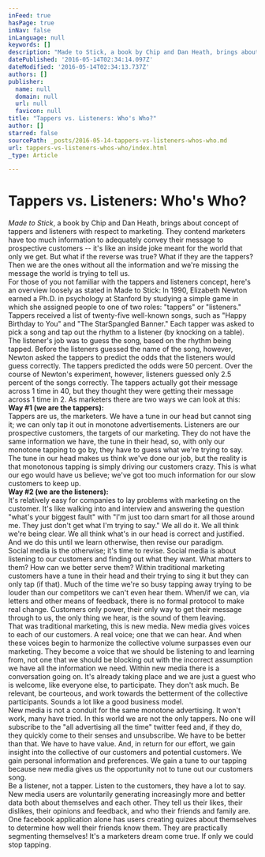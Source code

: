 ```yaml
---
inFeed: true
hasPage: true
inNav: false
inLanguage: null
keywords: []
description: "Made to Stick, a book by Chip and Dan Heath, brings about concept of tappers and listeners with respect to marketing. They contend marketers have too much information to adequately convey their message to prospective customers -- it's like an inside joke meant for the world that only we get. But what if the reverse was true? What if they are the tappers? Then we are the ones without all the information and we're missing the message the world is trying to tell us.   For those of you not familiar with the tappers and listeners concept, here's an overview loosely as stated in Made to Stick: In 1990, Elizabeth Newton earned a Ph.D. in psychology at Stanford by studying a simple game in which she assigned people to one of two roles: \"tappers\" or \"listeners.\" Tappers received a list of twenty-five well-known songs, such as \"Happy Birthday to You\" and \"The StarSpangled Banner.\" Each tapper was asked to pick a song and tap out the rhythm to a listener (by knocking on a table). The listener's job was to guess the song, based on the rhythm being tapped. Before the listeners guessed the name of the song, however, Newton asked the tappers to predict the odds that the listeners would guess correctly. The tappers predicted the odds were 50 percent. Over the course of Newton's experiment, however, listeners guessed only 2.5 percent of the songs correctly. The tappers actually got their message across 1 time in 40, but they thought they were getting their message across 1 time in 2. As marketers there are two ways we can look at this:  Way #1 (we are the tappers):   Tappers are us, the marketers. We have a tune in our head but cannot sing it; we can only tap it out in monotone advertisements. Listeners are our prospective customers, the targets of our marketing. They do not have the same information we have, the tune in their head, so, with only our monotone tapping to go by, they have to guess what we're trying to say. The tune in our head makes us think we've done our job, but the reality is that monotonous tapping is simply driving our customers crazy. This is what our ego would have us believe; we've got too much information for our slow customers to keep up.  Way #2 (we are the listeners):  It's relatively easy for companies to lay problems with marketing on the customer. It's like walking into and interview and answering the question \"what's your biggest fault\" with \"I'm just too darn smart for all those around me. They just don't get what I'm trying to say.\" We all do it. We all think we're being clear. We all think what's in our head is correct and justified. And we do this until we learn otherwise, then revise our paradigm.  Social media is the otherwise; it's time to revise. Social media is about listening to our customers and finding out what they want. What matters to them? How can we better serve them? Within traditional marketing customers have a tune in their head and their trying to sing it but they can only tap (if that). Much of the time we're so busy tapping away trying to be louder than our competitors we can't even hear them. When/if we can, via letters and other means of feedback, there is no formal protocol to make real change. Customers only power, their only way to get their message through to us, the only thing we hear, is the sound of them leaving.  That was traditional marketing, this is new media. New media gives voices to each of our customers. A real voice; one that we can hear. And when these voices begin to harmonize the collective volume surpasses even our marketing. They become a voice that we should be listening to and learning from, not one that we should be blocking out with the incorrect assumption we have all the information we need. Within new media there is a conversation going on. It's already taking place and we are just a guest who is welcome, like everyone else, to participate. They don't ask much. Be relevant, be courteous, and work towards the betterment of the collective participants. Sounds a lot like a good business model.  New media is not a conduit for the same monotone advertising. It won't work, many have tried. In this world we are not the only tappers. No one will subscribe to the \"all advertising all the time\" twitter feed and, if they do, they quickly come to their senses and unsubscribe. We have to be better than that. We have to have value. And, in return for our effort, we gain insight into the collective of our customers and potential customers. We gain personal information and preferences. We gain a tune to our tapping because new media gives us the opportunity not to tune out our customers song.  Be a listener, not a tapper. Listen to the customers, they have a lot to say. New media users are voluntarily generating increasingly more and better data both about themselves and each other. They tell us their likes, their dislikes, their opinions and feedback, and who their friends and family are. One facebook application alone has users creating quizes about themselves to determine how well their friends know them. They are practically segmenting themselves! It's a marketers dream come true. If only we could stop tapping."
datePublished: '2016-05-14T02:34:14.097Z'
dateModified: '2016-05-14T02:34:13.737Z'
authors: []
publisher:
  name: null
  domain: null
  url: null
  favicon: null
title: "Tappers vs. Listeners: Who's Who?"
author: []
starred: false
sourcePath: _posts/2016-05-14-tappers-vs-listeners-whos-who.md
url: tappers-vs-listeners-whos-who/index.html
_type: Article

---
```

# Tappers vs. Listeners: Who's Who?

_Made to Stick_, a book by Chip and Dan Heath, brings about concept of tappers and listeners with respect to marketing. They contend marketers have too much information to adequately convey their message to prospective customers -- it's like an inside joke meant for the world that only we get. But what if the reverse was true? What if they are the tappers? Then we are the ones without all the information and we're missing the message the world is trying to tell us.  
For those of you not familiar with the tappers and listeners concept, here's an overview loosely as stated in Made to Stick: In 1990, Elizabeth Newton earned a Ph.D. in psychology at Stanford by studying a simple game in which she assigned people to one of two roles: "tappers" or "listeners." Tappers received a list of twenty-five well-known songs, such as "Happy Birthday to You" and "The StarSpangled Banner." Each tapper was asked to pick a song and tap out the rhythm to a listener (by knocking on a table). The listener's job was to guess the song, based on the rhythm being tapped. Before the listeners guessed the name of the song, however, Newton asked the tappers to predict the odds that the listeners would guess correctly. The tappers predicted the odds were 50 percent. Over the course of Newton's experiment, however, listeners guessed only 2.5 percent of the songs correctly. The tappers actually got their message across 1 time in 40, but they thought they were getting their message across 1 time in 2\. As marketers there are two ways we can look at this:  
**Way \#1 (we are the tappers):**  
Tappers are us, the marketers. We have a tune in our head but cannot sing it; we can only tap it out in monotone advertisements. Listeners are our prospective customers, the targets of our marketing. They do not have the same information we have, the tune in their head, so, with only our monotone tapping to go by, they have to guess what we're trying to say. The tune in our head makes us think we've done our job, but the reality is that monotonous tapping is simply driving our customers crazy. This is what our ego would have us believe; we've got too much information for our slow customers to keep up.  
**Way \#2 (we are the listeners):**  
It's relatively easy for companies to lay problems with marketing on the customer. It's like walking into and interview and answering the question "what's your biggest fault" with "I'm just too darn smart for all those around me. They just don't get what I'm trying to say." We all do it. We all think we're being clear. We all think what's in our head is correct and justified. And we do this until we learn otherwise, then revise our paradigm.  
Social media is the otherwise; it's time to revise. Social media is about listening to our customers and finding out what they want. What matters to them? How can we better serve them? Within traditional marketing customers have a tune in their head and their trying to sing it but they can only tap (if that). Much of the time we're so busy tapping away trying to be louder than our competitors we can't even hear them. When/if we can, via letters and other means of feedback, there is no formal protocol to make real change. Customers only power, their only way to get their message through to us, the only thing we hear, is the sound of them leaving.  
That was traditional marketing, this is new media. New media gives voices to each of our customers. A real voice; one that we can hear. And when these voices begin to harmonize the collective volume surpasses even our marketing. They become a voice that we should be listening to and learning from, not one that we should be blocking out with the incorrect assumption we have all the information we need. Within new media there is a conversation going on. It's already taking place and we are just a guest who is welcome, like everyone else, to participate. They don't ask much. Be relevant, be courteous, and work towards the betterment of the collective participants. Sounds a lot like a good business model.  
New media is not a conduit for the same monotone advertising. It won't work, many have tried. In this world we are not the only tappers. No one will subscribe to the "all advertising all the time" twitter feed and, if they do, they quickly come to their senses and unsubscribe. We have to be better than that. We have to have value. And, in return for our effort, we gain insight into the collective of our customers and potential customers. We gain personal information and preferences. We gain a tune to our tapping because new media gives us the opportunity not to tune out our customers song.  
Be a listener, not a tapper. Listen to the customers, they have a lot to say. New media users are voluntarily generating increasingly more and better data both about themselves and each other. They tell us their likes, their dislikes, their opinions and feedback, and who their friends and family are. One facebook application alone has users creating quizes about themselves to determine how well their friends know them. They are practically segmenting themselves! It's a marketers dream come true. If only we could stop tapping.